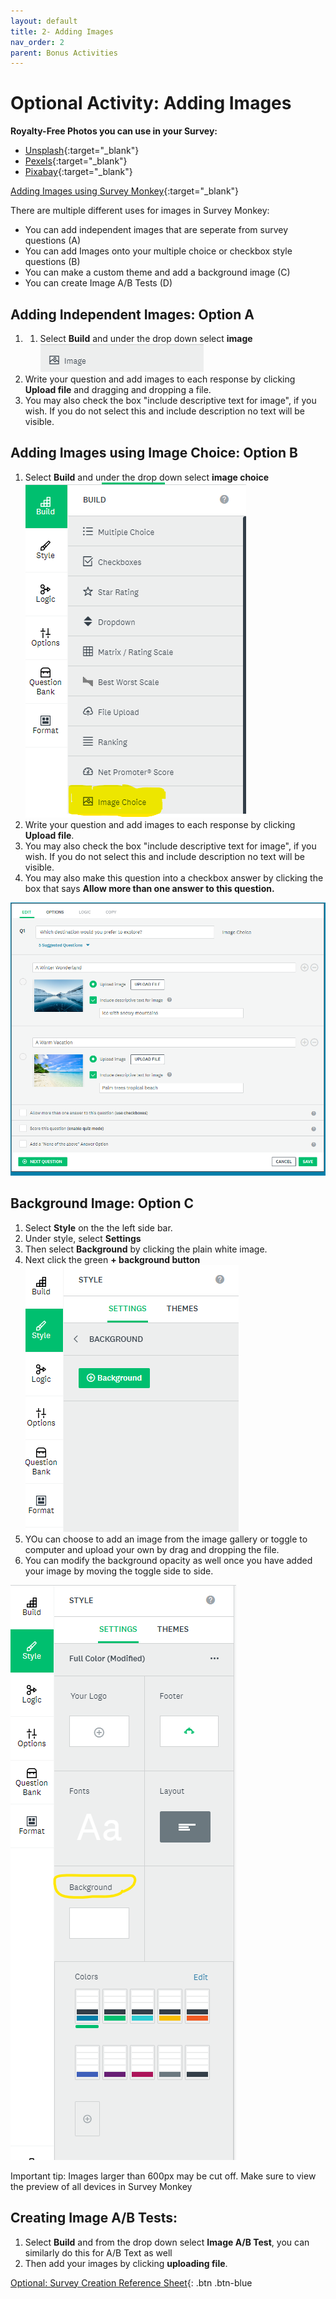 ```yaml
---
layout: default
title: 2- Adding Images
nav_order: 2
parent: Bonus Activities
---
```


# Optional Activity: Adding Images
**Royalty-Free Photos you can use in your Survey:**
- [Unsplash](https://unsplash.com/){:target="_blank"}
- [Pexels](https://www.pexels.com/){:target="_blank"}
- [Pixabay](https://pixabay.com/){:target="_blank"}

[Adding Images using Survey Monkey](https://help.surveymonkey.com/en/surveymonkey/create/adding-images/){:target="_blank"}

There are multiple different uses for images in Survey Monkey:
- You can add independent images that are seperate from survey questions (A)
- You can add Images onto your multiple choice or checkbox style questions (B)
- You can make a custom theme and add a background image (C)
- You can create Image A/B Tests (D)

## Adding Independent Images: Option A
1. 1. Select **Build** and under the drop down select **image**<br> <img src="images/image.png"><br>
2. Write your question and add images to each response by clicking **Upload file** and dragging and dropping a file. 
3. You may also check the box "include descriptive text for image", if you wish. If you do not select this and include description no text will be visible.

## Adding Images using Image Choice: Option B
1. Select **Build** and under the drop down select **image choice**<br> <img src="images/image-choice.png"><br>
2. Write your question and add images to each response by clicking **Upload file**.
3. You may also check the box "include descriptive text for image", if you wish. If you do not select this and include description no text will be visible.
4. You may also make this question into a checkbox answer by clicking the box that says **Allow more than one answer to this question.**
<img src="images/image-choice-example.png">

## Background Image: Option C
1. Select **Style** on the the left side bar.
2. Under style, select **Settings**
3. Then select **Background** by clicking the plain white image.
4. Next click the green **+ background button** <img src="images/background-button.png">
5. YOu can choose to add an image from the image gallery or toggle to computer and upload your own by drag and dropping the file.
6. You can modify the background opacity as well once you have added your image by moving the toggle side to side.<br>
<img src="images/background.png">

Important tip: Images larger than 600px may be cut off. Make sure to view the preview of all devices in Survey Monkey

## Creating Image A/B Tests:
1. Select **Build** and from the drop down select **Image A/B Test**, you can similarly do this for A/B Text as well
2. Then add your images by clicking **uploading file**.

[Optional: Survey Creation Reference Sheet](reference-sheet.html){: .btn .btn-blue 
